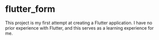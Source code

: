 # flutter_form

This project is my first attempt at creating a Flutter application.
I have no prior experience with Flutter, and this serves as a learning experience for me.
